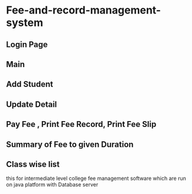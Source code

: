 # Fee-and-record-management-system
## Login Page
## Main
## Add Student
## Update Detail
## Pay Fee , Print Fee Record, Print Fee Slip
## Summary of Fee to given Duration
## Class wise list

this for intermediate level college fee management software which are run on java platform with Database server 
